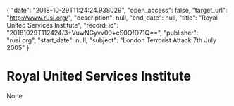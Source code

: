 {
  "date": "2018-10-29T11:24:24.938029", 
  "open_access": false, 
  "target_url": "http://www.rusi.org/", 
  "description": null, 
  "end_date": null, 
  "title": "Royal United Services Institute", 
  "record_id": "20181029T112424/3+VuwNGyvv00+cS0QfD71Q==", 
  "publisher": "rusi.org", 
  "start_date": null, 
  "subject": "London Terrorist Attack 7th July 2005"
}

# Royal United Services Institute

None